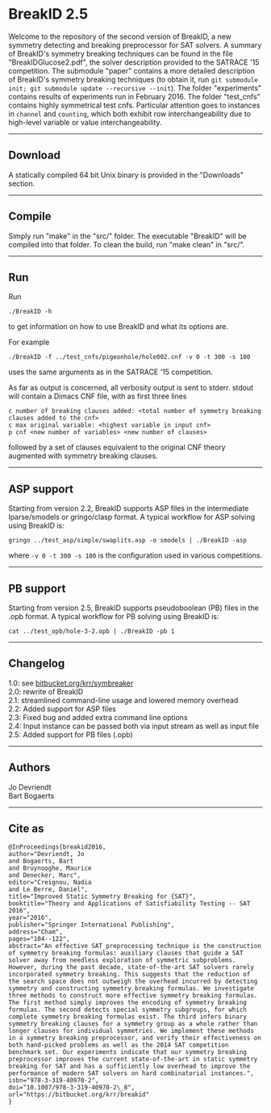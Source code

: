 BreakID 2.5
===========
Welcome to the repository of the second version of BreakID, a new symmetry detecting and breaking preprocessor for SAT solvers. A summary of BreakID's symmetry breaking techniques can be found in the file "BreakIDGlucose2.pdf", the solver description provided to the SATRACE '15 competition. The submodule "paper" contains a more detailed description of BreakID's symmetry breaking techniques (to obtain it, run `git submodule init; git submodule update --recursive --init`). The folder "experiments" contains results of experiments run in February 2016. The folder "test_cnfs" contains highly symmetrical test cnfs. Particular attention goes to instances in `channel` and `counting`, which both exhibit row interchangeability due to high-level variable or value interchangeability.

-----------
Download
-----------
A statically compiled 64 bit Unix binary is provided in the "Downloads" section.

-----------
Compile
-----------
Simply run "make" in the "src/" folder. The executable "BreakID" will be compiled into that folder. To clean the build, run "make clean" in "src/".

-----------
Run
-----------
Run
```
./BreakID -h
```
to get information on how to use BreakID and what its options are.

For example
```
./BreakID -f ../test_cnfs/pigeonhole/hole002.cnf -v 0 -t 300 -s 100
```
uses the same arguments as in the SATRACE '15 competition.

As far as output is concerned, all verbosity output is sent to stderr. stdout will contain a Dimacs CNF file, with as first three lines
```
c number of breaking clauses added: <total number of symmetry breaking clauses added to the cnf>
c max original variable: <highest variable in input cnf>
p cnf <new number of variables> <new number of clauses>
```
followed by a set of clauses equivalent to the original CNF theory augmented with symmetry breaking clauses.

-----------
ASP support
-----------

Starting from version 2.2, BreakID supports ASP files in the intermediate lparse/smodels or gringo/clasp format. 
A typical workflow for ASP solving using BreakID is:

```
gringo ../test_asp/simple/swaplits.asp -o smodels | ./BreakID -asp
```

where `-v 0 -t 300 -s 100` is the configuration used in various competitions. 

-----------
PB support
-----------

Starting from version 2.5, BreakID supports pseudoboolean (PB) files in the .opb format. 
A typical workflow for PB solving using BreakID is:

```
cat ../test_opb/hole-3-2.opb | ./BreakID -pb 1
```

-----------
Changelog
-----------
1.0: see [bitbucket.org/krr/symbreaker](https://bitbucket.org/krr/symbreaker)    
2.0: rewrite of BreakID    
2.1: streamlined command-line usage and lowered memory overhead    
2.2: Added support for ASP files    
2.3: Fixed bug and added extra command line options    
2.4: Input instance can be passed both via input stream as well as input file    
2.5: Added support for PB files (.opb)    

-----------
Authors
-----------
Jo Devriendt  
Bart Bogaerts  

-----------
Cite as
-----------
```text
@InProceedings{breakid2016,
author="Devriendt, Jo
and Bogaerts, Bart
and Bruynooghe, Maurice
and Denecker, Marc",
editor="Creignou, Nadia
and Le Berre, Daniel",
title="Improved Static Symmetry Breaking for {SAT}",
booktitle="Theory and Applications of Satisfiability Testing -- SAT 2016",
year="2016",
publisher="Springer International Publishing",
address="Cham",
pages="104--122",
abstract="An effective SAT preprocessing technique is the construction of symmetry breaking formulas: auxiliary clauses that guide a SAT solver away from needless exploration of symmetric subproblems. However, during the past decade, state-of-the-art SAT solvers rarely incorporated symmetry breaking. This suggests that the reduction of the search space does not outweigh the overhead incurred by detecting symmetry and constructing symmetry breaking formulas. We investigate three methods to construct more effective symmetry breaking formulas. The first method simply improves the encoding of symmetry breaking formulas. The second detects special symmetry subgroups, for which complete symmetry breaking formulas exist. The third infers binary symmetry breaking clauses for a symmetry group as a whole rather than longer clauses for individual symmetries. We implement these methods in a symmetry breaking preprocessor, and verify their effectiveness on both hand-picked problems as well as the 2014 SAT competition benchmark set. Our experiments indicate that our symmetry breaking preprocessor improves the current state-of-the-art in static symmetry breaking for SAT and has a sufficiently low overhead to improve the performance of modern SAT solvers on hard combinatorial instances.",
isbn="978-3-319-40970-2",
doi="10.1007/978-3-319-40970-2\_8",
url="https://bitbucket.org/krr/breakid"
}
```
